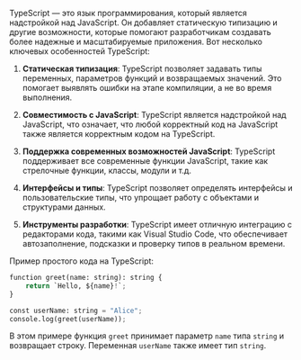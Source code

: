TypeScript — это язык программирования, который является надстройкой над JavaScript. Он добавляет статическую типизацию и другие возможности, которые помогают разработчикам создавать более надежные и масштабируемые приложения. Вот несколько ключевых особенностей TypeScript:

1. **Статическая типизация**: TypeScript позволяет задавать типы переменных, параметров функций и возвращаемых значений. Это помогает выявлять ошибки на этапе компиляции, а не во время выполнения.
    
2. **Совместимость с JavaScript**: TypeScript является надстройкой над JavaScript, что означает, что любой корректный код на JavaScript также является корректным кодом на TypeScript.
    
3. **Поддержка современных возможностей JavaScript**: TypeScript поддерживает все современные функции JavaScript, такие как стрелочные функции, классы, модули и т.д.
    
4. **Интерфейсы и типы**: TypeScript позволяет определять интерфейсы и пользовательские типы, что упрощает работу с объектами и структурами данных.
    
5. **Инструменты разработки**: TypeScript имеет отличную интеграцию с редакторами кода, такими как Visual Studio Code, что обеспечивает автозаполнение, подсказки и проверку типов в реальном времени.
    

Пример простого кода на TypeScript:



```python
function greet(name: string): string {
    return `Hello, ${name}!`;
}

const userName: string = "Alice";
console.log(greet(userName));
```

В этом примере функция `greet` принимает параметр `name` типа `string` и возвращает строку. Переменная `userName` также имеет тип `string`.